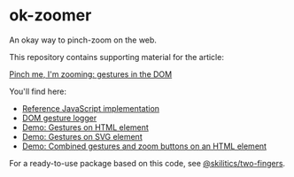 # ok-zoomer

An okay way to pinch-zoom on the web. 

This repository contains supporting material for the article:

[Pinch me, I'm zooming: gestures in the DOM](https://danburzo.ro/dom-gestures/)

You'll find here:

* [Reference JavaScript implementation](./src/index.js)
* [DOM gesture logger](https://danburzo.github.io/ok-zoomer/demos/logger.html)
* [Demo: Gestures on HTML element](https://danburzo.github.io/ok-zoomer/demos/demo-html.html)
* [Demo: Gestures on SVG element](https://danburzo.github.io/ok-zoomer/demos/demo-svg.html)
* [Demo: Combined gestures and zoom buttons on an HTML element](https://danburzo.github.io/ok-zoomer/demos/demo-buttons.html)

For a ready-to-use package based on this code, see [@skilitics/two-fingers](https://github.com/skilitics/two-fingers).